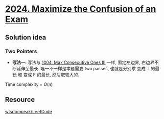 # [2024. Maximize the Confusion of an Exam](https://leetcode.com/problems/maximize-the-confusion-of-an-exam/description/)

## Solution idea

### Two Pointers
* **写法一**: 写法与 [1004. Max Consecutive Ones III](https://leetcode.com/problems/max-consecutive-ones-iii/description/) 一样, 固定左边界, 右边界不断延伸至最长. 唯一不一样是本题需要 two passes, 也就是分别求 变成 T 的最长 和 变成 F 的最长, 然后取较大的.

Time complexity = $O(n)$

## Resource
[wisdompeak/LeetCode](https://github.com/wisdompeak/LeetCode/tree/master/Two_Pointers/2024.Maximize-the-Confusion-of-an-Exam)